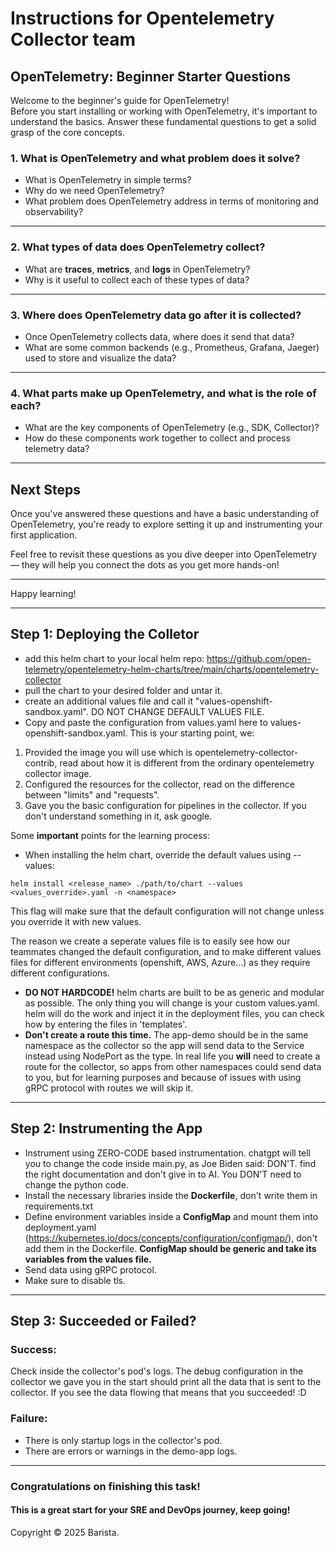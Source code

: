 # Instructions for Opentelemetry Collector team

## OpenTelemetry: Beginner Starter Questions

Welcome to the beginner's guide for OpenTelemetry!  
Before you start installing or working with OpenTelemetry, it's important to understand the basics. Answer these fundamental questions to get a solid grasp of the core concepts.

### 1. What is OpenTelemetry and what problem does it solve?
- What is OpenTelemetry in simple terms?
- Why do we need OpenTelemetry?
- What problem does OpenTelemetry address in terms of monitoring and observability?

---

### 2. What types of data does OpenTelemetry collect?
- What are **traces**, **metrics**, and **logs** in OpenTelemetry?
- Why is it useful to collect each of these types of data?
  
---

### 3. Where does OpenTelemetry data go after it is collected?
- Once OpenTelemetry collects data, where does it send that data?
- What are some common backends (e.g., Prometheus, Grafana, Jaeger) used to store and visualize the data?

---

### 4. What parts make up OpenTelemetry, and what is the role of each?
- What are the key components of OpenTelemetry (e.g., SDK, Collector)?
- How do these components work together to collect and process telemetry data?

---

## Next Steps
Once you've answered these questions and have a basic understanding of OpenTelemetry, you're ready to explore setting it up and instrumenting your first application.

Feel free to revisit these questions as you dive deeper into OpenTelemetry — they will help you connect the dots as you get more hands-on!

---

Happy learning!

---

## Step 1: Deploying the Colletor

- add this helm chart to your local helm repo: https://github.com/open-telemetry/opentelemetry-helm-charts/tree/main/charts/opentelemetry-collector
- pull the chart to your desired folder and untar it.
- create an additional values file and call it "values-openshift-sandbox.yaml". DO NOT CHANGE DEFAULT VALUES FILE.
- Copy and paste the configuration from values.yaml here to values-openshift-sandbox.yaml.
This is your starting point, we:
1. Provided the image you will use which is opentelemetry-collector-contrib, read about how 
it is different from the ordinary opentelemetry collector image.
2. Configured the resources for the collector, read on the difference between "limits" and "requests".
3. Gave you the basic configuration for pipelines in the collector. If you don't understand something in it,
ask google. 

Some **important** points for the learning process:
- When installing the helm chart, override the default values using --values:
```
helm install <release_name> ./path/to/chart --values <values_override>.yaml -n <namespace>
```
This flag will make sure that the default configuration will not change unless you override it
with new values. 

The reason we create a seperate values file is to easily see how our teammates changed
the default configuration, and to make different values files for different environments (openshift, AWS, Azure...)
as they require different configurations.


- **DO NOT HARDCODE!** helm charts are built to be as generic and modular as possible. 
The only thing you will change is your custom values.yaml. helm will do the work and inject it in the deployment
files, you can check how by entering the files in 'templates'.
- **Don't create a route this time.** The app-demo should be in the same namespace as the collector so
the app will send data to the Service instead using NodePort as the type.
In real life you **will** need to create a route for the collector, so apps from other namespaces could 
send data to you, but for learning purposes and because of issues with using gRPC protocol with routes we will skip it.

---

## Step 2: Instrumenting the App

- Instrument using ZERO-CODE based instrumentation. chatgpt will tell you to change the code inside main.py, as Joe
Biden said: DON'T. find the right documentation and don't give in to AI. You DON'T need to change the python code.
- Install the necessary libraries inside the **Dockerfile**, don't write them in requirements.txt
- Define environment variables inside a **ConfigMap** and mount them into deployment.yaml
(https://kubernetes.io/docs/concepts/configuration/configmap/), don't add them in the Dockerfile.
**ConfigMap should be generic and take its variables from the values file.**
- Send data using gRPC protocol.
- Make sure to disable tls.

---

## Step 3: Succeeded or Failed?

### Success: 

Check inside the collector's pod's logs. The debug configuration in the collector we gave you in the start should print
all the data that is sent to the collector. If you see the data flowing that means that you succeeded! :D

### Failure:

- There is only startup logs in the collector's pod.
- There are errors or warnings in the demo-app logs.

---

### Congratulations on finishing this task! 
#### This is a great start for your SRE and DevOps journey, keep going!

Copyright © 2025 Barista.


